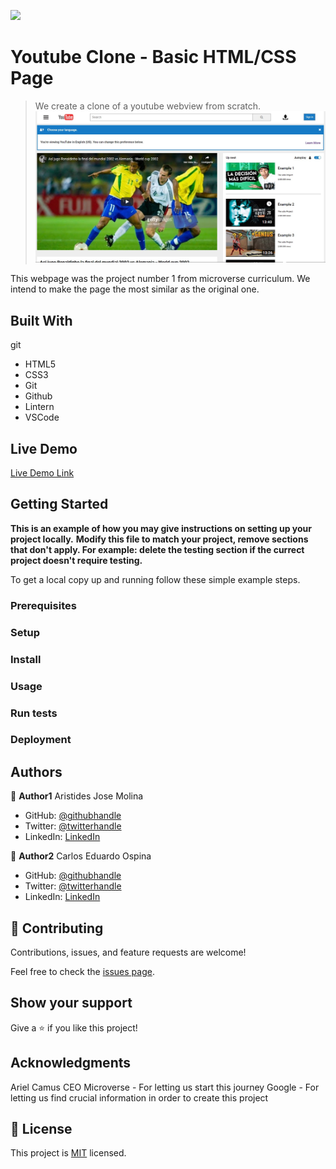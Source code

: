 ![](https://img.shields.io/badge/Microverse-blueviolet)

# Youtube Clone - Basic HTML/CSS Page

> We create a clone of a youtube webview from scratch.
![screenshot](./app_screenshot.png)

This webpage was the project number 1 from microverse curriculum.
We intend to make the page the most similar as the original one.

## Built With
git 
- HTML5 
- CSS3 
- Git 
- Github
- Lintern
- VSCode

## Live Demo

[Live Demo Link](https://livedemo.com)


## Getting Started

**This is an example of how you may give instructions on setting up your project locally.**
**Modify this file to match your project, remove sections that don't apply. For example: delete the testing section if the currect project doesn't require testing.**


To get a local copy up and running follow these simple example steps.

### Prerequisites

### Setup

### Install

### Usage

### Run tests

### Deployment



## Authors

👤 **Author1**
Aristides Jose Molina

- GitHub: [@githubhandle](https://github.com/aristides1000)
- Twitter: [@twitterhandle](https://twitter.com/@aristides_1000)
- LinkedIn: [LinkedIn](https://www.linkedin.com/in/aristides-jose-molina-perez-09b0579a)

👤 **Author2**
Carlos Eduardo Ospina
- GitHub: [@githubhandle](https://github.com/carloso0114)
- Twitter: [@twitterhandle](https://twitter.com/Carlos_Osp1)
- LinkedIn: [LinkedIn](https://www.linkedin.com/in/carlos-ospina-242b831a6/)

## 🤝 Contributing

Contributions, issues, and feature requests are welcome!

Feel free to check the [issues page](issues/).

## Show your support

Give a ⭐️ if you like this project!

## Acknowledgments

Ariel Camus CEO Microverse - For letting us start this journey
Google - For letting us find crucial information in order to create this project

## 📝 License

This project is [MIT](lic.url) licensed.
